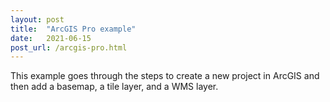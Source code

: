 ```yaml
---
layout: post
title:  "ArcGIS Pro example"
date:   2021-06-15
post_url: /arcgis-pro.html
---
```


This example goes through the steps to create a new project in ArcGIS and then add a basemap, a tile layer, and a WMS layer.